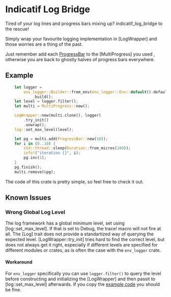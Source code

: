 # Indicatif Log Bridge

<!-- cargo-rdme start -->

Tired of your log lines and progress bars mixing up? indicatif_log_bridge to the rescue!

Simply wrap your favourite logging implementation in [LogWrapper]
    and those worries are a thing of the past.

Just remember add each [ProgressBar](indicatif::ProgressBar) to the [MultiProgress] you used
    , otherwise you are back to ghostly halves of progress bars everywhere.

## Example
```rust
    let logger =
        env_logger::Builder::from_env(env_logger::Env::default().default_filter_or("info"))
            .build();
    let level = logger.filter();
    let multi = MultiProgress::new();

    LogWrapper::new(multi.clone(), logger)
        .try_init()
        .unwrap();
    log::set_max_level(level);

    let pg = multi.add(ProgressBar::new(10));
    for i in (0..10) {
        std::thread::sleep(Duration::from_micros(100));
        info!("iteration {}", i);
        pg.inc(1);
    }
    pg.finish();
    multi.remove(&pg);
```
The code of this crate is pretty simple, so feel free to check it out.


## Known Issues
### Wrong Global Log Level
The log framework has a global minimum level, set using [log::set_max_level].
If that is set to Debug, the trace! macro will not fire at all.
The [Log] trait does not provide a standartized way of querying the expected level.
[LogWrapper::try_init] tries hard to find the correct level, but does not always get it right,
    especially if different levels are specified for different modules or crates,
        as is often the case with the `env_logger` crate.

#### Workaround
For `env_logger` specifically you can use `logger.filter()` to query the level
before constructing and initializing the [LogWrapper] and then passit to [log::set_max_level]
afterwards.
If you copy the [example code](#example) you should be fine.
